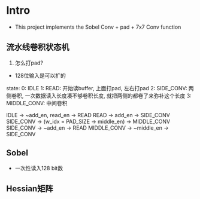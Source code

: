 # Intro

- This project implements the Sobel Conv + pad + 7x7 Conv function

## 流水线卷积状态机

1. 怎么打pad?

- 128位输入是可以扩的

state:
0: IDLE
1: READ: 开始读buffer, 上面打pad, 左右打pad
2: SIDE_CONV: 两侧卷积, 一次数据读入长度凑不够卷积长度, 就把两侧的都卷了来弥补这个长度
3: MIDDLE_CONV: 中间卷积

IDLE -> ~add_en, read_en -> READ
READ -> add_en  -> SIDE_CONV
SIDE_CONV -> (w_idx = PAD_SIZE -> middle_en) -> MIDDLE_CONV
SIDE_CONV -> ~add_en -> READ
MIDDLE_CONV -> ~middle_en -> SIDE_CONV

## Sobel

- 一次性读入128 bit数

## Hessian矩阵
